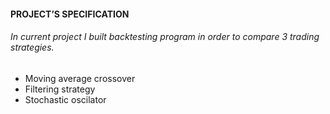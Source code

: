  
#### PROJECT’S SPECIFICATION  


###### In current project I built backtesting program in order to compare 3 trading strategies.
*	Moving average crossover
*	Filtering strategy
*	Stochastic oscilator



 

